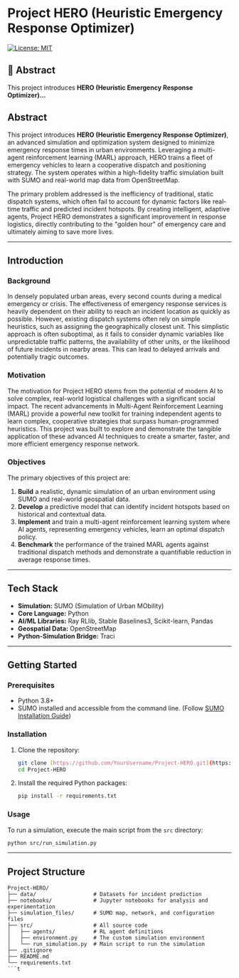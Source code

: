 # Project HERO (Heuristic Emergency Response Optimizer)

[![License: MIT](https://img.shields.io/badge/License-MIT-yellow.svg)](https://opensource.org/licenses/MIT)

## 📖 Abstract

This project introduces **HERO (Heuristic Emergency Response Optimizer)...**
##  Abstract

This project introduces **HERO (Heuristic Emergency Response Optimizer)**, an advanced simulation and optimization system designed to minimize emergency response times in urban environments. Leveraging a multi-agent reinforcement learning (MARL) approach, HERO trains a fleet of emergency vehicles to learn a cooperative dispatch and positioning strategy. The system operates within a high-fidelity traffic simulation built with SUMO and real-world map data from OpenStreetMap.

The primary problem addressed is the inefficiency of traditional, static dispatch systems, which often fail to account for dynamic factors like real-time traffic and predicted incident hotspots. By creating intelligent, adaptive agents, Project HERO demonstrates a significant improvement in response logistics, directly contributing to the "golden hour" of emergency care and ultimately aiming to save more lives.

---

##  Introduction

### Background
In densely populated urban areas, every second counts during a medical emergency or crisis. The effectiveness of emergency response services is heavily dependent on their ability to reach an incident location as quickly as possible. However, existing dispatch systems often rely on simple heuristics, such as assigning the geographically closest unit. This simplistic approach is often suboptimal, as it fails to consider dynamic variables like unpredictable traffic patterns, the availability of other units, or the likelihood of future incidents in nearby areas. This can lead to delayed arrivals and potentially tragic outcomes.

### Motivation
The motivation for Project HERO stems from the potential of modern AI to solve complex, real-world logistical challenges with a significant social impact. The recent advancements in Multi-Agent Reinforcement Learning (MARL) provide a powerful new toolkit for training independent agents to learn complex, cooperative strategies that surpass human-programmed heuristics. This project was built to explore and demonstrate the tangible application of these advanced AI techniques to create a smarter, faster, and more efficient emergency response network.

### Objectives
The primary objectives of this project are:
1.  **Build** a realistic, dynamic simulation of an urban environment using SUMO and real-world geospatial data.
2.  **Develop** a predictive model that can identify incident hotspots based on historical and contextual data.
3.  **Implement** and train a multi-agent reinforcement learning system where AI agents, representing emergency vehicles, learn an optimal dispatch policy.
4.  **Benchmark** the performance of the trained MARL agents against traditional dispatch methods and demonstrate a quantifiable reduction in average response times.

---

##  Tech Stack

* **Simulation:** SUMO (Simulation of Urban MObility)
* **Core Language:** Python
* **AI/ML Libraries:** Ray RLlib, Stable Baselines3, Scikit-learn, Pandas
* **Geospatial Data:** OpenStreetMap
* **Python-Simulation Bridge:** Traci

---

##  Getting Started

### Prerequisites
* Python 3.8+
* SUMO installed and accessible from the command line. (Follow [SUMO Installation Guide](https://sumo.dlr.de/docs/Installing.html))

### Installation
1.  Clone the repository:
    ```bash
    git clone [https://github.com/YourUsername/Project-HERO.git](https://github.com/YourUsername/Project-HERO.git)
    cd Project-HERO
    ```
2.  Install the required Python packages:
    ```bash
    pip install -r requirements.txt
    ```

### Usage
To run a simulation, execute the main script from the `src` directory:
```bash
python src/run_simulation.py
```

---

##  Project Structure

```
Project-HERO/
├── data/                  # Datasets for incident prediction
├── notebooks/             # Jupyter notebooks for analysis and experimentation
├── simulation_files/      # SUMO map, network, and configuration files
├── src/                   # All source code
│   ├── agents/            # RL agent definitions
│   ├── environment.py     # The custom simulation environment
│   └── run_simulation.py  # Main script to run the simulation
├── .gitignore
├── README.md
└── requirements.txt
```t
